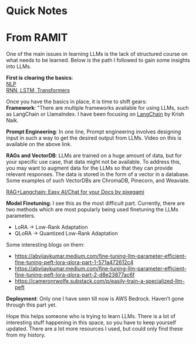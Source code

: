 # Quick Notes







# From RAMIT
One of the main issues in learning LLMs is the lack of structured course on what needs to be learned. Below is the path I followed to gain some insights into LLMs. 
 
**First is clearing the basics**:  
[NLP](https://youtube.com/playlist?list=PLKnIA16_RmvZo7fp5kkIth6nRTeQQsjfX&si=w3MxhYxUF85BoUWm)  
[RNN, LSTM, Transformers](https://youtube.com/playlist?list=PLKnIA16_RmvYuZauWaPlRTC54KxSNLtNn&si=w7N3dYfmj2EdBVB4)

Once you have the basics in place, it is time to shift gears:  
**Framework**: "There are multiple frameworks available for using LLMs, such as LangChain or LlamaIndex. I have been focusing on [LangChain](https://www.youtube.com/playlist?list=PLZoTAELRMXVORE4VF7WQ_fAl0L1Gljtar) by Krish Naik.

**Prompt Engineering**: In one line, Prompt engineering involves designing input in such a way to get the desired output from LLMs. Video on this is available on the above link.

**RAGs and VectorDB**: LLMs are trained on a huge amount of data, but for your specific use case, that data might not be available. To address this, you may want to augment data for the LLMs so that they can provide relevant responses. The data is stored in the form of a vector in a database. Some examples of such VectorDBs are ChromaDB, Pinecorn, and Weaviate. 

[RAG+Langchain: Easy AI/Chat for your Docs by pixegami](https://www.youtube.com/watch?v=tcqEUSNCn8I)

**Model Finetuning**: I see this as the most difficult part. Currently, there are two methods which are most popularly being used finetuning the LLMs parameters.  
- LoRA -> Low-Rank Adaptation  
- QLoRA -> Quantized Low-Rank Adaptation  

Some interesting blogs on them:  
- https://abvijaykumar.medium.com/fine-tuning-llm-parameter-efficient-fine-tuning-peft-lora-qlora-part-1-571a472612c4
- https://abvijaykumar.medium.com/fine-tuning-llm-parameter-efficient-fine-tuning-peft-lora-qlora-part-2-d8e23877ac6f
- https://cameronrwolfe.substack.com/p/easily-train-a-specialized-llm-peft  

**Deployment**: Only one I have seen till now is AWS Bedrock. Haven’t gone through this part yet.
 
Hope this helps someone who is trying to learn LLMs. There is a lot of interesting stuff happening in this space, so you have to keep yourself updated. There are a lot more resources I used, but could only find these from my history.